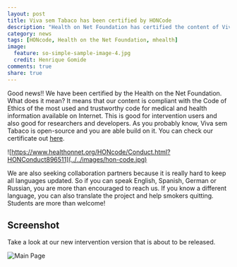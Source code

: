 ```yaml
---
layout: post
title: Viva sem Tabaco has been certified by HONCode
description: "Health on Net Foundation has certified the content of Viva sem Tabaco intervention"
category: news
tags: [HONcode, Health on the Net Foundation, mhealth]
image:
  feature: so-simple-sample-image-4.jpg
  credit: Henrique Gomide
comments: true
share: true
---
```


Good news!! We have been certified by the Health on the Net Foundation. What does it mean? It means that our content is compliant with the Code of Ethics of the most used and trustworthy code for medical and health information available on Internet. This is good for intervention users and also good for researchers and developers. As you probably know, Viva sem Tabaco is open-source and you are able build on it. You can check our certificate out [here](https://www.healthonnet.org/HONcode/Conduct.html?HONConduct896511).

![https://www.healthonnet.org/HONcode/Conduct.html?HONConduct896511](../../images/hon-code.jpg)

We are also seeking collaboration partners because it is really hard to keep all languages updated. So if you can speak English, Spanish, German or Russian, you are more than encouraged to reach us. If you know a different language, you can also translate the project and help smokers quitting. Students are more than welcome!

## Screenshot

Take a look at our new intervention version that is about to be released.

![Main Page](../../images/vst-index.png)

